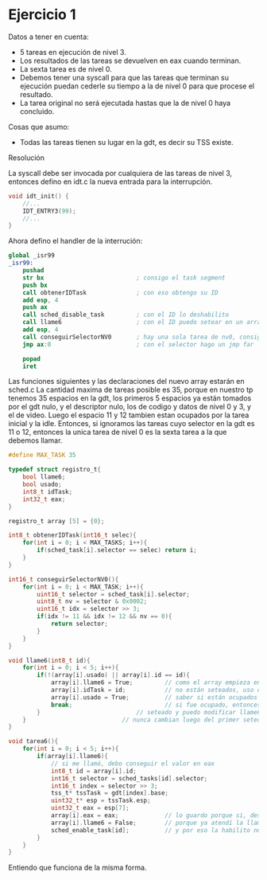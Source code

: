 # Ejercicio 1

Datos a tener en cuenta:

- 5 tareas en ejecución de nivel 3.
- Los resultados de las tareas se devuelven en eax cuando terminan.
- La sexta tarea es de nivel 0.
- Debemos tener una syscall para que las tareas que terminan su ejecución puedan cederle su tiempo a la de nivel 0 para que procese el resultado.
- La tarea original no será ejecutada hastas que la de nivel 0 haya concluido.

Cosas que asumo:

- Todas las tareas tienen su lugar en la gdt, es decir su TSS existe.



Resolución

La syscall debe ser invocada por cualquiera de las tareas de nivel 3, entonces defino en idt.c la nueva entrada para la interrupción.

```c
void idt_init() {
    //...
    IDT_ENTRY3(99);
    //...
}
```

Ahora defino el handler de la interrución:

```nasm
global _isr99
_isr99:
    pushad
    str bx                          ; consigo el task segment
    push bx
    call obtenerIDTask              ; con eso obtengo su ID
    add esp, 4
    push ax
    call sched_disable_task         ; con el ID lo deshabilito
    call llame6                     ; con el ID puedo setear en un array de 5 posiciones que un flag para indicar que he llamado a la tarea 6 y estoy esperando a que procese la información que le envié
    add esp, 4
    call conseguirSelectorNV0       ; hay una sola tarea de nv0, consigo su selector
    jmp ax:0                        ; con el selector hago un jmp far

    popad
    iret
```

Las funciones siguientes y las declaraciones del nuevo array estarán en sched.c
La cantidad maxima de tareas posible es 35, porque en nuestro tp tenemos 35 espacios en la gdt, los primeros 5 espacios ya están tomados por el gdt nulo, y el descriptor nulo, los de codigo y datos de nivel 0 y 3, y el de video. Luego el espacio 11 y 12 tambien estan ocupados por la tarea inicial y la idle. Entonces, si ignoramos las tareas cuyo selector en la gdt es 11 o 12, entonces la unica tarea de nivel 0 es la sexta tarea a la que debemos llamar.

```c
#define MAX_TASK 35

typedef struct registro_t{
    bool llame6;
    bool usado;
    int8_t idTask;
    int32_t eax;
}

registro_t array [5] = {0};

int8_t obtenerIDTask(int16_t selec){
    for(int i = 0; i < MAX_TASKS; i++){
        if(sched_task[i].selector == selec) return i;
    }
}

int16_t conseguirSelectorNV0(){
    for(int i = 0; i < MAX_TASK; i++){
        uint16_t selector = sched_task[i].selector;
        uint8_t nv = selector & 0x0002;
        uint16_t idx = selector >> 3;
        if(idx != 11 && idx != 12 && nv == 0){
            return selector;
        }
    }
}

void llame6(int8_t id){
    for(int i = 0; i < 5; i++){
        if(!(array[i].usado) || array[i].id == id){
            array[i].llame6 = True;         // como el array empieza en 0 y los id
            array[i].idTask = id;           // no están seteados, uso otro bool para
            array[i].usado = True;          // saber si están ocupados o no
            break;                          // si fue ocupado, entonces tiene el id
        }                           // seteado y puedo modificar llame6, los otros
    }                           // nunca cambian luego del primer seteo
}

void tarea6(){
    for(int i = 0; i < 5; i++){
        if(array[i].llame6){
            // si me llamó, debo conseguir el valor en eax
            int8_t id = array[i].id;
            int16_t selector = sched_tasks[id].selector;
            int16_t index = selector >> 3;
            tss_t* tssTask = gdt[index].base;
            uint32_t* esp = tssTask.esp;
            uint32_t eax = esp[7];
            array[i].eax = eax;             // lo guardo porque si, despues si llama devuelta se sobreescribe
            array[i].llame6 = False;        // porque ya atendí la llamada
            sched_enable_task[id];          // y por eso la habilito nuevamente
        }
    }
}
```

Entiendo que funciona de la misma forma.




